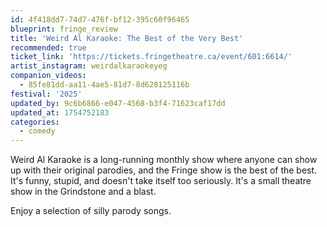 ```yaml
---
id: 4f418dd7-74d7-476f-bf12-395c60f96465
blueprint: fringe_review
title: 'Weird Al Karaoke: The Best of the Very Best'
recommended: true
ticket_link: 'https://tickets.fringetheatre.ca/event/601:6614/'
artist_instagram: weirdalkaraokeyeg
companion_videos:
  - 85fe81dd-aa11-4ae5-81d7-8d628125116b
festival: '2025'
updated_by: 9c6b6866-e047-4568-b3f4-71623caf17dd
updated_at: 1754752183
categories:
  - comedy
---
```

Weird Al Karaoke is a long-running monthly show where anyone can show up with their original parodies, and the Fringe show is the best of the best. It's funny, stupid, and doesn't take itself too seriously. It's a small theatre show in the Grindstone and a blast.

Enjoy a selection of silly parody songs.